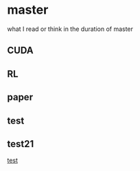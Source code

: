 # master
what I read or think in the duration of master
## CUDA
## RL
## paper
## test
## test21
[test](../关于强化学习的学习（踩坑）过程.md)